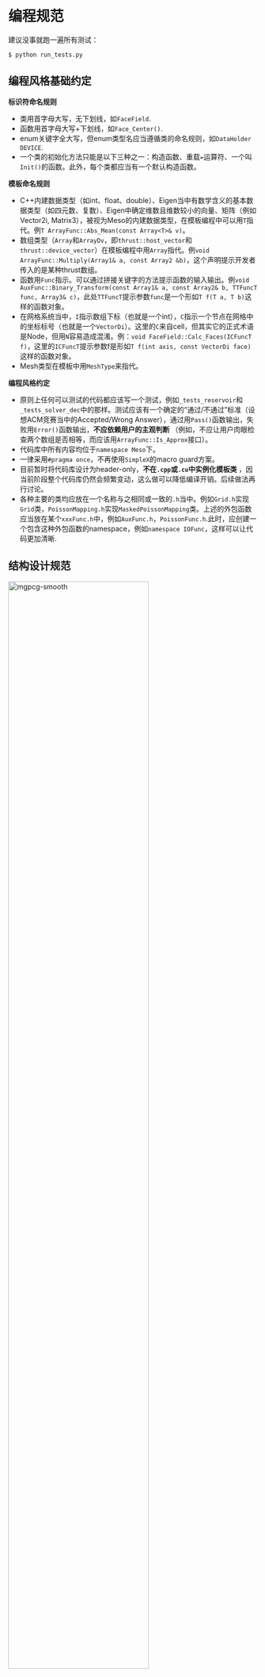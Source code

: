 # 编程规范

建议没事就跑一遍所有测试：

    $ python run_tests.py

## 编程风格基础约定

**标识符命名规则**

- 类用首字母大写，无下划线，如`FaceField`.
- 函数用首字母大写+下划线，如`Face_Center()`.
- enum关键字全大写，但enum类型名应当遵循类的命名规则，如`DataHolder DEVICE`.
- 一个类的初始化方法只能是以下三种之一：构造函数、重载`=`运算符、一个叫`Init()`的函数。此外，每个类都应当有一个默认构造函数。

**模板命名规则**

- C++内建数据类型（如int、float、double）、Eigen当中有数学含义的基本数据类型（如四元数、复数）、Eigen中确定维数且维数较小的向量、矩阵（例如Vector2i, Matrix3），被视为Meso的内建数据类型，在模板编程中可以用`T`指代。例`T ArrayFunc::Abs_Mean(const Array<T>& v)`。
- 数组类型（`Array`和`ArrayDv`，即`thrust::host_vector`和`thrust::device_vector`）在模板编程中用`Array`指代。例`void ArrayFunc::Multiply(Array1& a, const Array2 &b)`，这个声明提示开发者传入的是某种thrust数组。
- 函数用`Func`指示。可以通过拼接关键字的方法提示函数的输入输出。例`void AuxFunc::Binary_Transform(const Array1& a, const Array2& b, TTFuncT func, Array3& c)`，此处`TTFuncT`提示参数`func`是一个形如`T f(T a, T b)`这样的函数对象。
- 在网格系统当中，`I`指示数组下标（也就是一个int），`C`指示一个节点在网格中的坐标标号（也就是一个`VectorDi`）。这里的`C`来自cell，但其实它的正式术语是Node，但用`N`容易造成混淆。例：`void FaceField::Calc_Faces(ICFuncT f)`，这里的`ICFuncT`提示参数f是形如`T f(int axis, const VectorDi face)`这样的函数对象。
- Mesh类型在模板中用`MeshType`来指代。

**编程风格约定**

- 原则上任何可以测试的代码都应该写一个测试，例如`_tests_reservoir`和`_tests_solver_dec`中的那样。测试应该有一个确定的“通过/不通过”标准（设想ACM竞赛当中的Accepted/Wrong Answer），通过用`Pass()`函数输出，失败用`Error()`函数输出，**不应依赖用户的主观判断** （例如，不应让用户肉眼检查两个数组是否相等，而应该用`ArrayFunc::Is_Approx`接口）。
- 代码库中所有内容均位于`namespace Meso`下。
- 一律采用`#pragma once`，不再使用`SimpleX`的macro guard方案。
- 目前暂时将代码库设计为header-only，**不在`.cpp`或`.cu`中实例化模板类** ，因当前阶段整个代码库仍然会频繁变动，这么做可以降低编译开销。后续做法再行讨论。
- 各种主要的类均应放在一个名称与之相同或一致的`.h`当中。例如`Grid.h`实现`Grid`类，`PoissonMapping.h`实现`MaskedPoissonMapping`类。上述的外包函数应当放在某个`xxxFunc.h`中，例如`AuxFunc.h`，`PoissonFunc.h`.此时，应创建一个包含这种外包函数的namespace，例如`namespace IOFunc`，这样可以让代码更加清晰.

## 结构设计规范

<img src="./assets/meso_design.png" width =75% alt="mgpcg-smooth" align=center/>

如上图所示，项目分为三层：`Kernel`，`Algorithm`和`Simulators`.

#### Kernel

此层是MESO的核心代码，拥有四个子目录：`common`、`geometry`、`reservoir`、`solver`。任何MESO的用户都会同时使用这四个子目录中的代码内容，也就是说此层可以视作一个整体，在图中用染色的实心方框表示。

其中，`common`负责最基本的程序功能，例如对`Eigen`、`Json`、`thrust`的适配、对数学常数的定义等等。`geometry`含有以各种解析方法表示的几何形体，`reservoir`含有粒子/网格/Mesh三种处理大批量数据的数据结构，`solver`是数学上的线性方程组求解器。

- 除在Simulator层工作的类（如`Driver`）外，Kernel层所有的类都**无需使用**`json`初始化。
- 出于后期的内存优化考虑，除`common`中的`Timer`这类功能简单的类之外，Kernel层所有的类和函数原则上都应拥有`T`（单/双精度）和`d`（维数，可以是{2,3}）两个模板。

#### Algorithm

此层是不同类型的模拟系统需要使用的特有算法，拥有四个子目录：`particle_algorithm`、`mesh_algorithm`、`grid_algorithm`、`dec_system`。这一层并不是一个整体，因为用户可以只使用其中的若干个，在图中用虚线方框表示。

其中，前三个目录分别存放粒子系统、Mesh系统、网格系统的相关算法，最后一个目录是我们特有的外微分系统。

- Algorithm层所有的类都**无需使用**`json`初始化。
- 和Kernel层类似，Algorithm层所有的类和函数原则上都有`T`和`d`两个模板。

#### Simulators

此层是不同的模拟程序，例如Fluid Euler、SPH、FEM等等。每个程序将按需使用Algorithms层中的一个或多个子目录，同时也自动使用整个Kernel.

- Simulator层的类**应当使用**`json`初始化。
- Simulator层的类应当拥有`d`模板，推荐拥有`T`模板。

#### 功能分层标准

当实现一个功能的时候，我们需要考虑将这个功能放在哪一层。

Simulator层和Algorithm层的分界标准为：
- **一个完整的模拟算法应当位于Simulator层。**
- **模拟算法的成熟模块应当位于Algorithm层。**

例如，使用投影法求解理想不可压流体是一个完整的算法，因此它属于Simulator层（`fluid_euler`项目）。但其中的半拉格朗日对流格式是一个成熟的算法模块，因此它位于`grid_physics`下。投影法需要用到的泊松映射`MaskedPoissonMapping`也是一个成熟的算法模块，位于`dec_system`下。

Algorithm和Kernel层的分界标准为：
- **最小公共约定原则。** 即，Kernel层应当完整拥有Algorithm和Simulator层所需的全部公共约定，而在满足这一条件的基础上，Kernel层的内容应当尽可能少。
- **无法分类原则。** 即，如果一个功能明确不属于粒子、网格、Mesh当中的任意一种，那么它很可能应当位于Kernel层。

例如，`Grid`和`Field`类约定了MESO中全部网格数据的储存顺序，`Points`类约定了MESO中全部粒子系统的储存格式和数据结构，因此它们属于Kernel层的`reservoir`。但`LevelSet`并不向外提供公共约定，它只是一个以`Field`为基础的算法模块，因此应当位于Algorithm层，同理`PointsCreator.h`也属于Algorithm层。

再例如，`SparseMatrixMapping`和`ConjugateGradient`类并不明显属于粒子/网格/Mesh算法之一，事实上任何模拟算法都可能用它们解线性方程组，因此它们位于Kernel层的`solver`。但`Multigrid`类（目前）仅对网格系统生效，因此它位于Algorithm层的`dec_system`.

这里特别注意，如果我们将`reservoir`的内容下放至Algorithm层，则`IOFunc.h`提供的接口就无法被放在一起，或只能依赖Algorithm层的所有模块，从而违背了模块分离的原则，故`reservoir`是Kernel的一部分。但此时，`IOFunc.h`中的`VTKFunc::Write_VTS()`需要依赖插值函数，因此我们只能将`Interpolation.h`置于`reservoir`中，这是一个设计上的妥协，今后或可改正。


## 功能实现规范

- **原则上禁止使用宏实现功能**，若有绝对设计必要可例外，例如`Points.h`当中，为了实现一行命令定义和注册变量，不得不用了宏，但仅用了一处。现代C++的模板功能极其强大，绝大多数棘手的编程问题都可以用恰当的模板编程解决。
- **默认采用iterator-lambda模式取代循环**。即，在需要循环遍历某一数据结构的场合，基本不应手写`for`循环，而应该由数据结构实现一个iterator，向这个iterator传递一个单点函数（此处往往用lambda表达式实现），由iterator自动实现遍历操作。这样的好处包括代码逻辑清晰、可以有效强制并行等。
- **不鼓励特化模板类**。例如，若某一函数在`d==2`和`d==3`时表现不同，推荐的做法是在类似`if constexpr (d==2)`当中区分两种实现，而不是定义这个函数对`d==2`和`d==3`的两种特化模板。
- **一切默认行为均为深拷贝**，仅在完全明确的情况下提供无歧义的浅拷贝接口。
- **对于通过引用传递返回值的函数**，把返回值放在参数列表的开头。例如`LinearMapping<T>::Apply(ArrayDv<T>& Ap, const ArrayDv<T>& p)`，其中`Ap`为返回值。
- **代码中原则上不出现裸指针（例如`int *`），亦不鼓励出现智能指针（`std::shared_ptr`）**。一般只有四种特殊情况例外：(1)内核函数传数组，(2)一个类自身不拥有某个数据结构，但需要调用（例如`ConjugateGradient`类里面的`LinearMapping<T>*`），(3)需要运行时多态，储存一个基指针，(4)需要浅拷贝（例如`FaceField`可以通过浅拷贝把某个维度的数据拼成一个`Field`）。
- **一般禁止手动管理内存**（malloc/free或new/delete），原则上一切数组均由thrust管理（也就是`Array`模板）。特别地，Grid被专门设计为可以通过值拷贝传入内核函数，因此鼓励向内核函数里传入`const Grid<d>`，搭配一个`const T*`就相当于传入了一个`FieldDv<T,d>`的全部数据。
- 我们鼓励采用“**基础裸接口+适配器**”的方法实现功能。这样做的好处是(A)裸接口唯一，不容易出错，(B)同时兼顾了裸接口的可扩展性和适配器的便利性，，(C)促使开发者在实现某个接口时思考其最小实现，而非默认一切都是可用的。例如`Advection.h`当中，`Semi_Lagrangian_Cell()`函数实现主要功能，`SemiLagrangian`类作为适配器，负责给这个函数装订参数。
- 函数和类的区分标准：如果一个功能可能是若干与之并列的姐妹功能当中的一种，可能会被模块化替换（注：只需要认为有可能，当前代码中不需要存在），则**优先将其设计为一个类** 。例如`SemiLagrangian`应当是一个类，因为虽然它只有静态成员函数，但可以预想到，将来可能会存在与之并列的多种对流格式，这样写成类的方式，便于用模板的方法进行传输。而如果这个功能独特到不可能有与之并列的姐妹功能，则**优先将其设计为一个“外包函数”** （例如，`GridEulerFunc.h`里面的功能均为函数，以及`Marching_Cubes`为一个函数）。
- 在上一条的基础上，我们**鼓励用外包函数**的方法实现非核心功能。这样做的好处包括：(A)减轻各个类的自身负担，(B)便于理顺依赖关系。例如`IOFunc.h`当中实现了`FaceField`的输出功能，因为它依赖`Interpolation`，但`Interpolation`又依赖`FaceField`，因此若将输出功能至于`FaceField`中就会产生循环依赖。注意在这个关系当中，外包函数严格位于它所服务的类的下游，而不是反之。
- 应**尽量减少对类成员的穿透访问**，但也不必过分拘泥。

